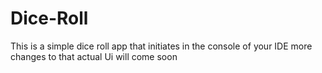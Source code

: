 # Dice-Roll
This is a simple dice roll app that initiates in the console of your IDE more changes to that actual Ui will come soon
